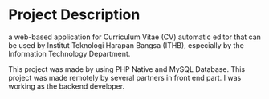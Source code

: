 # Project Description
a web-based application for Curriculum Vitae (CV) automatic editor that can be used by Institut Teknologi Harapan Bangsa (ITHB), especially by the Information Technology Department.

This project was made by using PHP Native and MySQL Database. This project was made remotely by several partners in front end part.
I was working as the backend developer.
